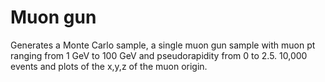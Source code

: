 # Muon gun

Generates a Monte Carlo sample, a single muon gun sample with muon pt ranging from 1 GeV to 100 GeV and pseudorapidity from 0 to 2.5. 10,000 events and plots of the x,y,z of the muon origin.
